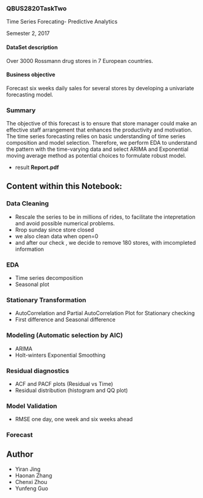 ### QBUS2820TaskTwo
Time Series Forecating- Predictive Analytics

Semester 2, 2017 


#### DataSet description
Over 3000 Rossmann drug stores in 7 European countries. 
#### Business objective
Forecast six weeks daily sales for several stores by developing a univariate forecasting model.

### Summary
The objective of this forecast is to ensure that store manager could make an effective staff arrangement that enhances the productivity and motivation. The time series forecasting relies on basic understanding of time series composition and model selection. Therefore, we perform EDA to understand the pattern with the time-varying data and select ARIMA and Exponential moving average method as potential choices to formulate robust model.
- result **Report.pdf**

## Content within this Notebook:
### Data Cleaning
 - Rescale the series to be in millions of rides, to facilitate the intepretation and avoid possible numerical problems.
 - Rrop sunday since store closed
 - we also clean data when open=0
 - and after our check , we decide to remove 180 stores, with imcompleted information
### EDA 
 - Time series decomposition
 - Seasonal plot
### Stationary Transformation
 - AutoCorrelation and Partial AutoCorrelation Plot for Stationary checking
 - First difference and Seasonal difference
### Modeling (Automatic selection by AIC)
 - ARIMA
 - Holt-winters Exponential Smoothing
### Residual diagnostics 
 - ACF and PACF plots (Residual vs Time)
 - Residual distribution (histogram and QQ plot)
### Model Validation
 - RMSE one day, one week and six weeks ahead
### Forecast

 

## Author
- Yiran Jing
- Haonan Zhang
- Chenxi Zhou 
- Yunfeng Guo
